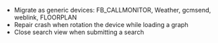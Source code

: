 * Migrate as generic devices: FB_CALLMONITOR, Weather, gcmsend, weblink, FLOORPLAN
* Repair crash when rotation the device while loading a graph
* Close search view when submitting a search
